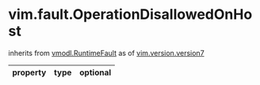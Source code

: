 vim.fault.OperationDisallowedOnHost
===================================
inherits from [vmodl.RuntimeFault](docs/vmodl.RuntimeFault.md)
as of [vim.version.version7](docs/vim.version.md)

| property | type | optional |
|:---------|:-----|:---------|
